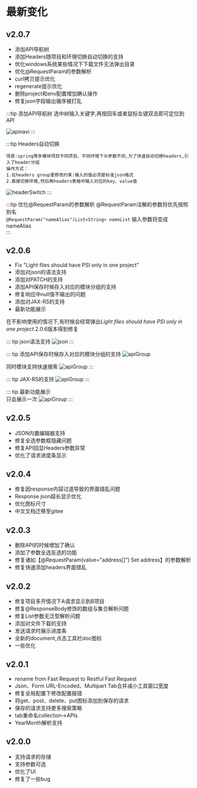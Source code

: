 # 最新变化

## v2.0.7
* 添加API导航树
* 添加Headers随项目和环境切换自动切换的支持
* 优化windows系统某些情况下下载文件无法弹出目录
* 优化@RequestParam的参数解析
* curl拷贝提示优化
* regenerate提示优化
* 删除project和env配置增加确认操作
* 修复json字段输出循序被打乱

:::tip 添加API导航树
选中树输入关键字,再按回车或者鼠标左键双击即可定位到API

![apinavi](../.vuepress/public/img/apinav.gif)
:::

:::tip Headers自动切换
```
场景:spring等多模块项目不同项目、不同环境下头参数不同,为了快速自动切换headers,引入了header分组
操作方式：
1.在headers group里修改约束:输入的值必须是标准json格式
2.直接切换环境,然后再headers表格中输入对应的key、value值
```

![headerSwitch](../.vuepress/public/img/headerSwitch.gif)
:::

:::tip 优化@RequestParam的参数解析
@RequestParam注解的参数将优先按照别名  
`@RequestParam("nameAlias")List<String> nameList` 输入参数将变成nameAlias  
:::



## v2.0.6
* Fix "Light files should have PSI only in one project"
* 添加对json的语法支持
* 添加对PATCH的支持
* 添加API保存时候存入对应的模块分组的支持
* 修复响应中null值不输出的问题
* 添加对JAX-RS的支持
* 最新功能展示


在不影响使用的情况下,有时候会经常弹出*Light files should have PSI only in one project*.2.0.6版本得到修复

::: tip json语法支持
![json](../.vuepress/public/img/json.png)
:::

::: tip 添加API保存时候存入对应的模块分组的支持
![apiGroup](../.vuepress/public/img/apiGroup.gif)

同时模块支持快速搜索
![apiGroup](../.vuepress/public/img/moduleSearch.gif)
:::

::: tip JAX-RS的支持
![apiGroup](../.vuepress/public/img/jaxrs.gif)
:::

::: tip 最新功能展示  
只会展示一次
![apiGroup](../.vuepress/public/img/whatsnew.png)
:::

## v2.0.5

* JSON内置编辑器支持
* 修复全选参数框隐藏问题
* 修复API回显Headers参数异常
* 优化了请求进度条显示

## v2.0.4

* 修复因response内容过道导致的界面错乱问题
* Response json超长显示优化
* 优化图标尺寸
* 中文文档迁移至gitee

## v2.0.3

* 删除API的时候增加了确认
* 添加了参数全选反选的功能
* 修复诸如【@RequestParam(value="address[]") Set address】的参数解析
* 修复快速添加headers界面错乱

## v2.0.2

* 修复项目多开情况下A请求显示到B项目
* 修复@ResponseBody修饰的数组与集合解析问题
* 修复List参数无泛型解析问题
* 添加对文件下载的支持
* 发送请求时展示进度条
* 全新的document,点击工具栏doc图标
* 一些优化

## v2.0.1

* rename from Fast Request to Restful Fast Request
* Json、Form URL-Encoded、Multipart Tab合并减小工具窗口宽度
* 修复全局配置下修改配置报错
* 将get、post、delete、put图标添加到保存的请求
* 保存的请求支持更多搜索策略
* tab重命名collection->APIs
* YearMonth解析支持

## v2.0.0

* 支持请求的存储
* 支持参数可选
* 优化了UI
* 修复了一些bug